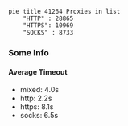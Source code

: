 
```mermaid
pie title 41264 Proxies in list
    "HTTP" : 28865
    "HTTPS": 10969
    "SOCKS" : 8733
```

### Some Info
#### Average Timeout

- mixed: 4.0s
- http: 2.2s
- https: 8.1s
- socks: 6.5s